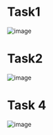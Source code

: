 # Task1
![image](https://github.com/user-attachments/assets/f614e0fb-4c19-4224-84b7-c70ac0543860)
# Task2
![image](https://github.com/user-attachments/assets/5aa0f7e6-4093-4e5b-9dcb-11d99dd3e0f1)
# Task 4
![image](https://github.com/user-attachments/assets/393c5a4a-e433-4653-bc71-75c6c474f30c)

